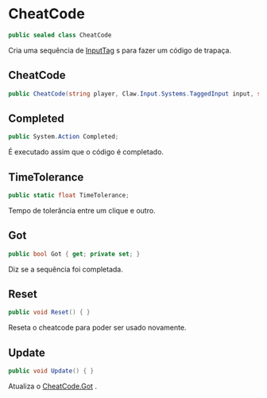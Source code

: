 # CheatCode
```csharp
public sealed class CheatCode
```
Cria uma sequência de [InputTag](/api/Claw/Input/Systems/InputTag.md#InputTag) s para fazer um código de trapaça.<br />
## CheatCode
```csharp
public CheatCode(string player, Claw.Input.Systems.TaggedInput input, string[] tags) { }
```
## Completed
```csharp
public System.Action Completed;
```
É executado assim que o código é completado.<br />
## TimeTolerance
```csharp
public static float TimeTolerance;
```
Tempo de tolerância entre um clique e outro.<br />
## Got
```csharp
public bool Got { get; private set; } 
```
Diz se a sequência foi completada.<br />
## Reset
```csharp
public void Reset() { }
```
Reseta o cheatcode para poder ser usado novamente.<br />
## Update
```csharp
public void Update() { }
```
Atualiza o [CheatCode.Got](/api/Claw/Input/Systems/CheatCode.md#Got) .<br />
